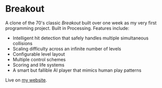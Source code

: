 # Breakout
A clone of the 70's classic *Breakout* built over one week as my very first programming project. Built in Processing.
Features include:
- Intelligent hit detection that safely handles multiple simultaneous collisions
- Scaling difficulty across an infinite number of levels
- Configurable level layout
- Multiple control schemes
- Scoring and life systems
- A smart but fallible AI player that mimics human play patterns

Live on [my website](https://davidhorstman.com/breakout).
